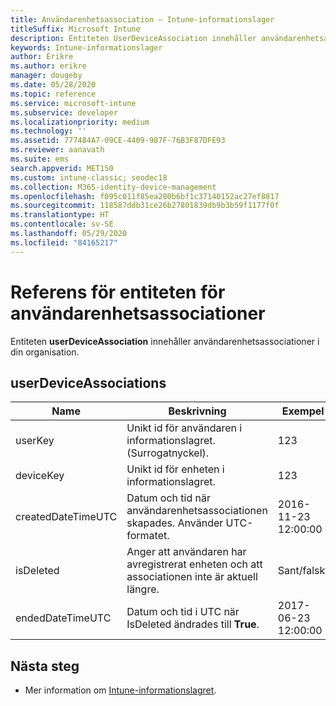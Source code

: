 ```yaml
---
title: Användarenhetsassociation – Intune-informationslager
titleSuffix: Microsoft Intune
description: Entiteten UserDeviceAssociation innehåller användarenhetsassociationer i din organisation.
keywords: Intune-informationslager
author: Erikre
ms.author: erikre
manager: dougeby
ms.date: 05/28/2020
ms.topic: reference
ms.service: microsoft-intune
ms.subservice: developer
ms.localizationpriority: medium
ms.technology: ''
ms.assetid: 777484A7-09CE-4409-987F-76B3F87DFE93
ms.reviewer: aanavath
ms.suite: ems
search.appverid: MET150
ms.custom: intune-classic; seodec18
ms.collection: M365-identity-device-management
ms.openlocfilehash: f095c011f85ea280b6bf1c37140152ac27ef8817
ms.sourcegitcommit: 118587ddb31ce26b27801839db9b3b59f1177f0f
ms.translationtype: HT
ms.contentlocale: sv-SE
ms.lasthandoff: 05/29/2020
ms.locfileid: "84165217"
---
```

# <a name="reference-for-user-device-association-entity"></a>Referens för entiteten för användarenhetsassociationer

Entiteten **userDeviceAssociation** innehåller användarenhetsassociationer i din organisation.

## <a name="userdeviceassociations"></a>userDeviceAssociations


|        Name        |                                           Beskrivning                                            |        Exempel         |
|--------------------|--------------------------------------------------------------------------------------------------|------------------------|
|      userKey       |              Unikt id för användaren i informationslagret. (Surrogatnyckel).               |          123           |
|     deviceKey      |                      Unikt id för enheten i informationslagret.                      |          123           |
| createdDateTimeUTC |           Datum och tid när användarenhetsassociationen skapades. Använder UTC-formatet.           | 2016-11-23 12:00:00 |
|     isDeleted      | Anger att användaren har avregistrerat enheten och att associationen inte är aktuell längre. |       Sant/falskt       |
|  endedDateTimeUTC  |              Datum och tid i UTC när IsDeleted ändrades till <strong>True</strong>.               | 2017-06-23 12:00:00 |

## <a name="next-steps"></a>Nästa steg

- Mer information om [Intune-informationslagret](reports-nav-create-intune-reports.md).
